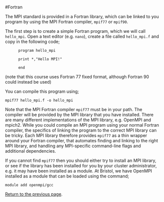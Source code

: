 #Fortran

The MPI standard is provided in a Fortran library, which can be linked to you program 
by using the MPI Fortran compiler, `mpif77` or `mpif90`.

The first step is to create a simple Fortran program, which we will call `hello_mpi`. 
Open a text editor (e.g. `nano`), create a file called `hello_mpi.f` and copy in 
the following code;

```f77
      program hello_mpi

      print *,"Hello MPI!" 

      end
```
 
(note that this course uses Fortran 77 fixed format, although Fortran 90 could instead be used)

You can compile this program using;

    mpif77 hello_mpi.f -o hello_mpi

Note that the MPI Fortran compiler `mpif77` must be in your path. The compiler 
will be provided by the MPI library that you have installed. There are many 
different implementations of the MPI library, e.g. OpenMPI and mpich2. While you 
could compile an MPI program using your normal Fortran compiler, the specifics of 
linking the program to the correct MPI library can be tricky. Each MPI library 
therefore provides `mpif77` as a thin wrapper around your Fortran compiler, 
that automates finding and linking to the right MPI library, and handling 
any MPI-specific command-line flags and additional dependencies.

If you cannot find `mpif77` then you should either try to install an MPI 
library, or see if the library has been installed for you by your cluster 
administrator, e.g. it may have been installed as a module. At Bristol, 
we have OpenMPI installed as a module that can be loaded using the command;

    module add openmpi/gcc

[Return to the previous page](basics.md).


